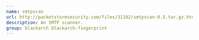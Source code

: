 ```yaml
---
name: smtpscan
url: http://packetstormsecurity.com/files/31102/smtpscan-0.5.tar.gz.html
description: An SMTP scanner.
group: blackarch blackarch-fingerprint
---
```

